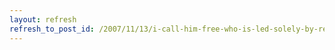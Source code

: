 ```yaml
---
layout: refresh
refresh_to_post_id: /2007/11/13/i-call-him-free-who-is-led-solely-by-reason
---
```

